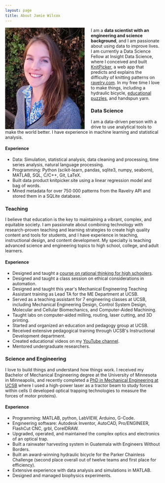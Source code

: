 ```yaml
---
layout: page
title: About Jamie Wilcox
---
```


<div class="projectblock">
<img src="/images/NicePhoto2.png" height="330" align="left" style="margin-right: 20px"/>

I am a <b>data scientist with an engineering and science background</b>, and I am passionate about using data to improve lives. I am currently a Data Science Fellow at Insight Data Science, where I conceived and built <a href="http://www.knitpicker.site">KnitPicker</a>, a web app that predicts and explains the difficulty of knitting patterns on <a href="http://www.ravelry.com">ravelry.com</a>. In my free time I love to make things, including a hydraulic bicycle, 
<a href="/2017/06/25/mysterytubes"> educational puzzles</a>, and handspun yarn.
</div>


### Data Science

I am a data-driven person with a drive to use analytical tools to make the world better. I have experience in machine learning and statistical analysis.

#### Experience

- Data: Simulation, statistical analysis, data cleaning and processing, time series analysis, natural language processing.
- Programming: Python (scikit-learn, pandas, sqlite3, numpy, seaborn), MATLAB, SQL, C/C++, Git, LaTeX.
- Built data product knitpicker.site using a linear regression model and bag of words.
- Mined metadata for over 750 000 patterns from the Ravelry API and stored them in a SQLite database.



### Teaching

<!--I am passionate about pedagogy, online education and education technology, and I have experience in teaching, instructional design, and content development.-->

I believe that education is the key to maintaining a vibrant, complex, and equitable society. I am passionate about combining technology with research-proven teaching and learning strategies to create high quality content and tools for students, and I have experience in teaching, instructional design, and content development. My specialty is teaching advanced science and engineering topics to high school, college, and adult learners.


#### Experience

- Designed and taught a [course on rational thinking for high schoolers](/2017/06/10/brainhacks).
- Designed and taught a class session on ethical considerations in automation.
- Designed and taught this year's Mechanical Engineering Teaching Assistant training as Lead TA for the ME Department at UCSB.
- Served as a teaching assistant for 7 engineering classes at UCSB, including Mechanical Engineering Design, Control System Design, Molecular and Cellular Biomechanics, and Computer-Aided Machining.
- Taught labs on computer-aided milling, routing, laser cutting, and 3D printing.
- Started and organized an education and pedagogy group at UCSB.
- Received extensive pedagogical training through UCSB's Instructional Development department.
- Created educational videos on my [YouTube channel](https://www.youtube.com/watch?v=4WW0LlDr8mc&t=1s).
- Mentored undergraduate researchers.


### Science and Engineering

I love to build things and understand how things work. I received my Bachelor of Mechanical Engineering degree at the University of Minnesota in Minneapolis, and recently completed a [PhD in Mechanical Engineering at UCSB](https://www.osapublishing.org/ol/abstract.cfm?uri=ol-41-10-2386) where I used a high-power laser as a tractor beam to study forces within cells (I developed optical trapping technologies to measure the forces of motor proteins).
	
#### Experience

- Programming: MATLAB, python, LabVIEW, Arduino, G-Code.
- Engineering software: Autodesk Inventor, AutoCAD, Pro/ENGINEER, FlashCut CNC, grbl, CorelDRAW.
- Upgraded, operated, and maintained the complex optics and electronics of an optical trap.
- Built a rainwater harvesting system in Guatemala with Engineers Without Borders.
- Built an award-winning hydraulic bicycle for the Parker Chainless Challenge (second place overall out of twelve teams and first place for efficiency).
- Extensive experience with data analysis and simulations in MATLAB.
- Designed and managed biophysics experiments.

